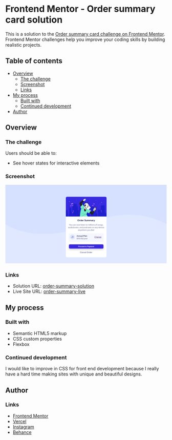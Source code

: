 # Frontend Mentor - Order summary card solution

This is a solution to the [Order summary card challenge on Frontend Mentor](https://www.frontendmentor.io/challenges/order-summary-component-QlPmajDUj). Frontend Mentor challenges help you improve your coding skills by building realistic projects.

## Table of contents

- [Overview](#overview)
  - [The challenge](#the-challenge)
  - [Screenshot](#screenshot)
  - [Links](#links)
- [My process](#my-process)
  - [Built with](#built-with)
  - [Continued development](#continued-development)
- [Author](#author)



## Overview

### The challenge

Users should be able to:

- See hover states for interactive elements

### Screenshot

![](screenshot.jpg)


### Links

- Solution URL: [order-summary-solution](https://your-solution-url.com)
- Live Site URL: [order-summary-live](https://order-summary-challenge-three.vercel.app)

## My process

### Built with

- Semantic HTML5 markup
- CSS custom properties
- Flexbox


### Continued development

I would like to improve in CSS for front end development because I really have a hard time making sites with unique and beautiful designs.


## Author

### Links
- [Frontend Mentor](https://www.frontendmentor.io/profile/illiaguiho)
- [Vercel](vercel.com/notelivi)
- [Instagram](https://www.instagram.com/notelivi)
- [Behance](https://www.behance.net/eliviguiho)

